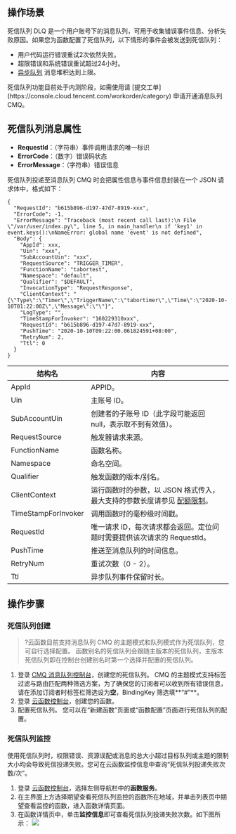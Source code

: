 ## 操作场景
死信队列 DLQ 是一个用户账号下的消息队列，可用于收集错误事件信息、分析失败原因。如果您为函数配置了死信队列，以下情形的事件会被发送到死信队列：
- 用户代码运行错误重试2次依然失败。
- 超限错误和系统错误重试超过24小时。
- [异步队列](https://cloud.tencent.com/document/product/583/9694#asynchronous) 消息堆积达到上限。


<dx-alert infotype="explain" title="">
死信队列功能目前处于内测阶段，如需使用请 [提交工单](https://console.cloud.tencent.com/workorder/category) 申请开通消息队列 CMQ。
</dx-alert>


## 死信队列消息属性
- **RequestId**：（字符串）事件调用请求的唯一标识
- **ErrorCode**：（数字）错误码状态
- **ErrorMessage**：（字符串）错误信息

死信队列投递至消息队列 CMQ 时会把属性信息与事件信息封装在一个 JSON 请求体中，格式如下：
```
{
  "RequestId": "b615b896-d197-47d7-8919-xxx",
  "ErrorCode": -1,
  "ErrorMessage": "Traceback (most recent call last):\n File \"/var/user/index.py\", line 5, in main_handler\n if 'key1' in event.keys():\nNameError: global name 'event' is not defined",
  "Body": {
    "AppId": xxx,
    "Uin": "xxx",
    "SubAccountUin": "xxx",
    "RequestSource": "TRIGGER_TIMER",
    "FunctionName": "tabortest",
    "Namespace": "default",
    "Qualifier": "$DEFAULT",
    "InvocationType": "RequestResponse",
    "ClientContext": "{\"Type\":\"Timer\",\"TriggerName\":\"tabortimer\",\"Time\":\"2020-10-10T01:22:00Z\",\"Message\":\"\"}",
    "LogType": "",
    "TimeStampForInvoker": "160229310xxx",
    "RequestId": "b615b896-d197-47d7-8919-xxx",
    "PushTime": "2020-10-10T09:22:00.061824591+08:00",
    "RetryNum": 2,
    "Ttl": 0
  }
}
```


| 结构名 | 内容 | 
|---------|---------|
| AppId | APPID。	 | 
| Uin | 主账号 ID。	| 
| SubAccountUin | 创建者的子账号 ID（此字段可能返回 null，表示取不到有效值）。	 | 
| RequestSource | 触发器请求来源。    | 
| FunctionName | 函数名称。   | 
| Namespace | 命名空间。   | 
| Qualifier | 触发函数的版本/别名。   | 
| ClientContext | 运行函数时的参数，以 JSON 格式传入，最大支持的参数长度请参见 [配额限制](https://cloud.tencent.com/document/product/583/11637#.E9.85.8D.E9.A2.9D.E9.99.90.E5.88.B6)。   | 
| TimeStampForInvoker | 调用函数时的毫秒级时间戳。   | 
| RequestId | 唯一请求 ID，每次请求都会返回。定位问题时需要提供该次请求的 RequestId。   | 
| PushTime | 推送至消息队列的时间信息。   | 
| RetryNum | 重试次数（0 - 2）。   | 
| Ttl |异步队列事件保留时长。|

## 操作步骤
### 死信队列创建
>?云函数目前支持消息队列 CMQ 的主题模式和队列模式作为死信队列，您可自行选择配置。
>函数别名的死信队列会跟随主版本的死信队列，主版本死信队列即在控制台创建别名时第一个选择并配置的死信队列。
>
1. 登录 [CMQ 消息队列控制台](https://console.cloud.tencent.com/cmq/index?rid=1)，创建您的死信队列。
CMQ 的主题模式支持标签过滤与路由匹配两种筛选方案，为了确保您的订阅者可以收到所有错误信息，请在添加订阅者时标签栏筛选设为**空**，BindingKey 筛选填**“#”**。
2. 登录 [云函数控制台](https://console.cloud.tencent.com/scf/list?rid=1&ns=default)，创建您的函数。
3. 配置死信队列。
 您可以在“新建函数”页面或“函数配置”页面进行死信队列的配置。

 
### 死信队列监控
 
使用死信队列时，权限错误、资源误配或消息的总大小超过目标队列或主题的限制大小均会导致死信投递失败。您可在云函数监控信息中查询“死信队列投递失败次数/次”。
1. 登录 [云函数控制台](https://console.cloud.tencent.com/scf/index?rid=1)，选择左侧导航栏中的**函数服务**。
2. 在主界面上方选择期望查看死信队列监控的函数所在地域，并单击列表页中期望查看监控的函数，进入函数详情页面。
3. 在函数详情页中，单击**监控信息**即可查看死信队列投递失败次数。如下图所示：
![](https://main.qcloudimg.com/raw/d86064c68fbc069603cb388545ca71ed.png)


